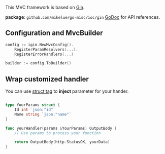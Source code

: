 This MVC framework is based on [Gin](https://onsi.github.io/ginkgo/).

**package**: `github.com/mikelue/go-misc/ioc/gin` [GoDoc](https://pkg.go.dev/github.com/mikelue/go-misc/ioc/gin) for API references.

## Configuration and MvcBuilder

```go
config := igin.NewMvcConfig().
	RegisterParamResolvers(...).
	RegisterErrorHandlers(...)

builder := config.ToBuilder()
```

## Wrap customized handler

You can use [struct tag](https://golang.org/ref/spec#Struct_types) to **inject** parameter for your hander.

```go

type YourParams struct {
	Id int `json:"id"`
	Name string `json:"name"`
}

func yourHandler(params &YourParams) OutputBody {
	// Use params to process your function

	return OutputBody(http.StatusOK, yourData)
}
```
